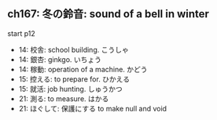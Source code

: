 ## ch167: 冬の鈴音: sound of a bell in winter

start p12

- 14: 校舎: school building. こうしゃ
- 14: 銀杏: ginkgo. いちょう
- 14: 稼動: operation of a machine. かどう
- 15: 控える: to prepare for. ひかえる
- 15: 就活: job hunting. しゅうかつ
- 21: 測る: to measure. はかる
- 21: ほぐして: 保護にする to make null and void
